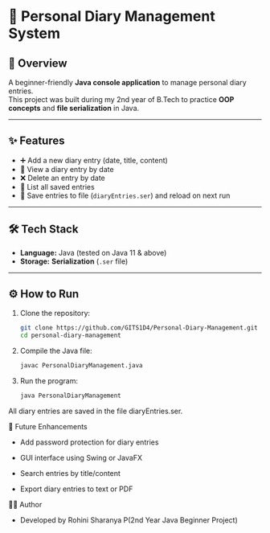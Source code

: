 
# 📓 Personal Diary Management System

## 📌 Overview
A beginner-friendly **Java console application** to manage personal diary entries.  
This project was built during my 2nd year of B.Tech to practice **OOP concepts** and **file serialization** in Java.  

---

## ✨ Features
- ➕ Add a new diary entry (date, title, content)  
- 👀 View a diary entry by date  
- ❌ Delete an entry by date  
- 📃 List all saved entries  
- 💾 Save entries to file (`diaryEntries.ser`) and reload on next run  

---

## 🛠 Tech Stack
- **Language:** Java  (tested on Java 11 & above)
- **Storage:** **Serialization** (`.ser` file)

---

## ⚙️ How to Run
1. Clone the repository:
   ```bash
   git clone https://github.com/GITS1D4/Personal-Diary-Management.git
   cd personal-diary-management


2. Compile the Java file:
    ```bash
   javac PersonalDiaryManagement.java


3. Run the program:
   ```bash
   java PersonalDiaryManagement


All diary entries are saved in the file diaryEntries.ser.

🔮 Future Enhancements

- Add password protection for diary entries

- GUI interface using Swing or JavaFX

- Search entries by title/content

- Export diary entries to text or PDF

👩‍💻 Author

- Developed by Rohini Sharanya P(2nd Year Java Beginner Project)
